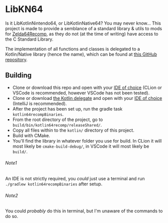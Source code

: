 # LibKN64
Is it LibKotlinNintendo64, or LibKotlinNative64? You may never know...
This project is made to provide a semblance of a standard library & utils to mods for [Zelda64Recomp](https://github.com/Zelda64Recomp/Zelda64Recomp),
as they do not (at the time of writing) have access to the C Standard Library.

The implementation of all functions and classes is delegated to a Kotlin/Native library (hence the name),
which can be found at [this GitHub repository](https://github.com/AngerVon2468/Kotlin64Recomp).

## Building
* Clone or download this repo and open with your [IDE of choice](#note2) (CLion or VSCode is recommended, however VSCode has not been tested).
* Clone or download [the Kotlin delegate](https://github.com/AngerVon2468/Kotlin64Recomp) and open with your [IDE of choice](#note1) (IntelliJ is recommended).
* After the project has been set up, run the gradle task `kotlin64recompBinaries`.
* From the root directory of the project, go to `build/bin/kotlin64recomp/releaseShared/`.
* Copy all files within to the `kotlin/` directory of this project.
* Build with CMake.
* You'll find the library in whatever folder you use for build. In CLion it will most likely be `cmake-build-debug/`, in VSCode it will most likely be `build/`.

###### Note1
An IDE is not strictly required, you _could_ just use a terminal and run `./gradlew kotlin64recompBinaries` after setup.
###### Note2
You could _probably_ do this in terminal, but I'm unaware of the commands to do so.